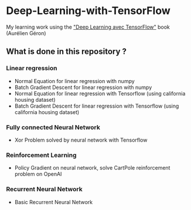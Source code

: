 # Deep-Learning-with-TensorFlow
My learning work using the ["Deep Learning avec TensorFlow"](https://www.dunod.com/sciences-techniques/deep-learning-avec-tensorflow-mise-en-oeuvre-et-cas-concrets) book (Aurélien Géron)

## What is done in this repository ?

### Linear regression

- Normal Equation for linear regression with numpy
- Batch Gradient Descent for linear regression with numpy
- Normal Equation for linear regression with Tensorflow (using california housing dataset)
- Batch Gradient Descent for linear regression with Tensorflow (using california housing dataset)

### Fully connected Neural Network

- Xor Problem solved by neural network with Tensorflow

### Reinforcement Learning

- Policy Gradient on neural network, solve CartPole reinforcement problem on OpenAI

### Recurrent Neural Network

- Basic Recurrent Neural Network